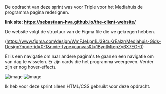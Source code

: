 De opdracht van deze sprint was voor Triple voor het Mediahuis de programma pagina redesignen.

**link site: https://sebastiaan-hva.github.io/the-client-website/**

De website volgt de structuur van de Figma file die we gekregen hebben. 

(https://www.figma.com/design/WmFJeLpn1iJ394uKrEalzr/Mediahuis-Gids-Design?node-id=0-1&node-type=canvas&t=1ByqtMkepZy6X7EG-0)

Er is een navigatie om naar andere pagina's te gaan en een navigatie om van dag te wisselen.
Er zijn cards die het programma weergeven. Verder zijn er nog hover-effects.

![image](https://github.com/user-attachments/assets/e66ce85c-3d17-48e9-9850-2cadd1abe0bd)
![image](https://github.com/user-attachments/assets/49a4021b-99cd-40a3-a70e-15df8a877583)

Ik heb voor deze sprint alleen HTML/CSS gebruikt voor deze opdracht.
